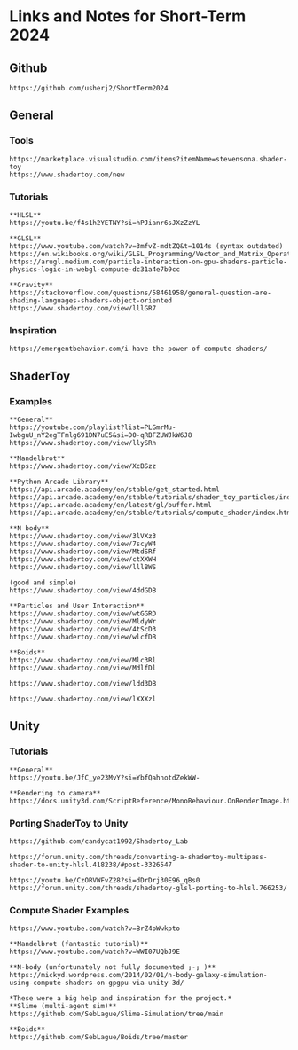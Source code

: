 # Links and Notes for Short-Term 2024

## Github

    https://github.com/usherj2/ShortTerm2024

## General

### Tools

    https://marketplace.visualstudio.com/items?itemName=stevensona.shader-toy
    https://www.shadertoy.com/new

### Tutorials

    **HLSL**
    https://youtu.be/f4s1h2YETNY?si=hPJianr6sJXzZzYL

    **GLSL**
    https://www.youtube.com/watch?v=3mfvZ-mdtZQ&t=1014s (syntax outdated)
    https://en.wikibooks.org/wiki/GLSL_Programming/Vector_and_Matrix_Operations
    https://arugl.medium.com/particle-interaction-on-gpu-shaders-particle-physics-logic-in-webgl-compute-dc31a4e7b9cc

    **Gravity**
    https://stackoverflow.com/questions/58461958/general-question-are-shading-languages-shaders-object-oriented
    https://www.shadertoy.com/view/lllGR7

### Inspiration

    https://emergentbehavior.com/i-have-the-power-of-compute-shaders/
    
## ShaderToy

### Examples

    **General**
    https://youtube.com/playlist?list=PLGmrMu-IwbguU_nY2egTFmlg691DN7uE5&si=D0-qRBFZUWJkW6J8
    https://www.shadertoy.com/view/llySRh

    **Mandelbrot**
    https://www.shadertoy.com/view/XcBSzz

    **Python Arcade Library**
    https://api.arcade.academy/en/stable/get_started.html
    https://api.arcade.academy/en/stable/tutorials/shader_toy_particles/index.html
    https://api.arcade.academy/en/latest/gl/buffer.html
    https://api.arcade.academy/en/stable/tutorials/compute_shader/index.html

    **N body**
    https://www.shadertoy.com/view/3lVXz3
    https://www.shadertoy.com/view/7scyW4
    https://www.shadertoy.com/view/MtdSRf
    https://www.shadertoy.com/view/ctXXWH
    https://www.shadertoy.com/view/lllBWS

    (good and simple)
    https://www.shadertoy.com/view/4ddGDB

    **Particles and User Interaction**
    https://www.shadertoy.com/view/wtGGRD
    https://www.shadertoy.com/view/MldyWr
    https://www.shadertoy.com/view/4tScD3
    https://www.shadertoy.com/view/wlcfDB

    **Boids**
    https://www.shadertoy.com/view/Mlc3Rl
    https://www.shadertoy.com/view/MdlfDl

    https://www.shadertoy.com/view/ldd3DB

    https://www.shadertoy.com/view/lXXXzl

## Unity

### Tutorials

    **General**
    https://youtu.be/JfC_ye23MvY?si=YbfQahnotdZekWW-

    **Rendering to camera**
    https://docs.unity3d.com/ScriptReference/MonoBehaviour.OnRenderImage.html#:~:text=You%20can%20use%20OnRenderImage%20to,You%20would%20typically%20use%20Graphics.

### Porting ShaderToy to Unity

    https://github.com/candycat1992/Shadertoy_Lab

    https://forum.unity.com/threads/converting-a-shadertoy-multipass-shader-to-unity-hlsl.418238/#post-3326547

    https://youtu.be/CzORVWFvZ28?si=dDrDrj30E96_qBs0
    https://forum.unity.com/threads/shadertoy-glsl-porting-to-hlsl.766253/

### Compute Shader Examples

    https://www.youtube.com/watch?v=BrZ4pWwkpto

    **Mandelbrot (fantastic tutorial)**
    https://www.youtube.com/watch?v=WWI07UQbJ9E

    **N-body (unfortunately not fully documented ;-; )**
    https://mickyd.wordpress.com/2014/02/01/n-body-galaxy-simulation-using-compute-shaders-on-gpgpu-via-unity-3d/

    *These were a big help and inspiration for the project.*
    **Slime (multi-agent sim)**
    https://github.com/SebLague/Slime-Simulation/tree/main

    **Boids**
    https://github.com/SebLague/Boids/tree/master
